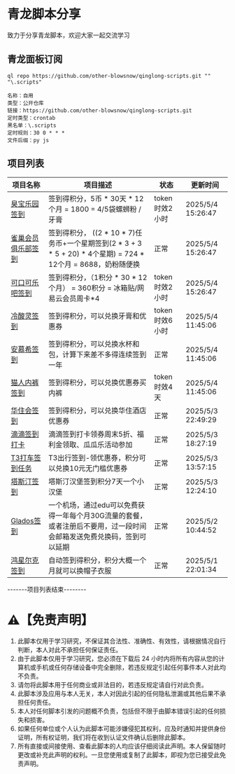 # 青龙脚本分享
致力于分享青龙脚本，欢迎大家一起交流学习

## 青龙面板订阅
```shell
ql repo https://github.com/other-blowsnow/qinglong-scripts.git "" "\.scripts"
```

```text
名称：自用
类型：公开仓库
链接：https://github.com/other-blowsnow/qinglong-scripts.git
定时类型：crontab
黑名单：\.scripts
定时规则：30 0 * * *
文件后缀：py js
```

## 项目列表
| 项目名称 | 项目描述 | 状态 | 更新时间 |
| --- | --- | --- | --- |
| [臭宝乐园签到](臭宝乐园签到) | 签到得积分，5币 * 30天 * 12个月 = 1800 = 4/5袋螺蛳粉 / 牙膏 | token时效2小时 | 2025/5/4 15:26:47 |
| [雀巢会员俱乐部签到](雀巢会员俱乐部签到) | 签到得积分， ((2 * 10 * 7)任务币+一个星期签到(2 * 3 + 3 * 5 + 20) * 4个星期) = 724 * 12个月 = 8688，奶粉随便换 | 正常 | 2025/5/4 15:26:47 |
| [可口可乐吧签到](可口可乐吧签到) | 签到得积分，（1积分 * 30 * 12个月） = 360积分 = 冰箱贴/网易云会员周卡*4 | token时效2小时 | 2025/5/4 15:26:47 |
| [冷酸灵签到](冷酸灵签到) | 签到得积分，可以兑换牙膏和优惠券 | token时效6小时 | 2025/5/4 11:45:06 |
| [安慕希签到](安慕希签到) | 签到得积分，可以兑换水杯和包，计算下来差不多得连续签到一年 | 正常 | 2025/5/4 11:45:06 |
| [猫人内裤签到](猫人内裤签到) | 签到得积分，可以兑换优惠券买内裤 | token时效4天 | 2025/5/4 11:45:06 |
| [华住会签到](华住会签到) | 签到得积分，可以兑换华住酒店优惠券 | 正常 | 2025/5/3 22:49:29 |
| [滴滴签到打卡](滴滴签到打卡) | 滴滴签到打卡领券周末5折、福利金领取、瓜瓜乐活动参加 | 正常 | 2025/5/3 18:27:19 |
| [T3打车签到任务](T3打车签到任务) | T3出行签到-领优惠券，积分可以兑换10元无门槛优惠券 | 正常 | 2025/5/3 13:57:15 |
| [塔斯汀签到](塔斯汀签到) | 塔斯汀汉堡签到积分7天一个小汉堡 | 正常 | 2025/5/3 12:24:10 |
| [Glados签到](Glados签到) | 一个机场，通过edu可以免费获得一年每个月30G流量的套餐，或者注册后不要用，过一段时间会邮箱发送免费兑换码，签到可以延期 | 正常 | 2025/5/2 10:44:52 |
| [鸿星尔克签到](鸿星尔克签到) | 自动签到得积分，积分大概一个月就可以换帽子衣服 | 正常 | 2025/5/1 22:01:34 |
-------项目列表结束--------



# ⚠️【免责声明】
1. 此脚本仅用于学习研究，不保证其合法性、准确性、有效性，请根据情况自行判断，本人对此不承担任何保证责任。
2. 由于此脚本仅用于学习研究，您必须在下载后 24 小时内将所有内容从您的计算机或手机或任何存储设备中完全删除，若违反规定引起任何事件本人对此均不负责。
3. 请勿将此脚本用于任何商业或非法目的，若违反规定请自行对此负责。
4. 此脚本涉及应用与本人无关，本人对因此引起的任何隐私泄漏或其他后果不承担任何责任。
5. 本人对任何脚本引发的问题概不负责，包括但不限于由脚本错误引起的任何损失和损害。
6. 如果任何单位或个人认为此脚本可能涉嫌侵犯其权利，应及时通知并提供身份证明，所有权证明，我们将在收到认证文件确认后删除此脚本。
7. 所有直接或间接使用、查看此脚本的人均应该仔细阅读此声明。本人保留随时更改或补充此声明的权利。一旦您使用或复制了此脚本，即视为您已接受此免责声明。
